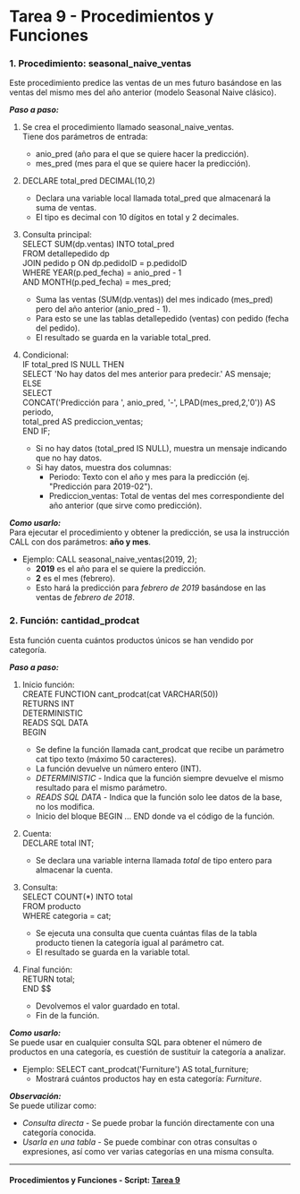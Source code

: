 # Tarea 9 - Procedimientos y Funciones

### **1. Procedimiento: seasonal_naive_ventas**
Este procedimiento predice las ventas de un mes futuro basándose en las ventas del mismo mes del año anterior (modelo Seasonal Naive clásico).

**_Paso a paso:_** 
1. Se crea el procedimiento llamado seasonal_naive_ventas.  
    Tiene dos parámetros de entrada:  
    - anio_pred (año para el que se quiere hacer la predicción).
    - mes_pred (mes para el que se quiere hacer la predicción).

2. DECLARE total_pred DECIMAL(10,2)  
    - Declara una variable local llamada total_pred que almacenará la suma de ventas.  
    - El tipo es decimal con 10 dígitos en total y 2 decimales.
3. Consulta principal:  
    SELECT SUM(dp.ventas) INTO total_pred  
    FROM detallepedido dp  
    JOIN pedido p ON dp.pedidoID = p.pedidoID  
    WHERE YEAR(p.ped_fecha) = anio_pred - 1  
    AND MONTH(p.ped_fecha) = mes_pred;
    - Suma las ventas (SUM(dp.ventas)) del mes indicado (mes_pred) pero del año anterior (anio_pred - 1).
    - Para esto se une las tablas detallepedido (ventas) con pedido (fecha del pedido).
    - El resultado se guarda en la variable total_pred.
4. Condicional:  
    IF total_pred IS NULL THEN  
    SELECT 'No hay datos del mes anterior para predecir.' AS mensaje;  
    ELSE  
    SELECT  
        CONCAT('Predicción para ', anio_pred, '-', LPAD(mes_pred,2,'0')) AS periodo,  
        total_pred AS prediccion_ventas;  
    END IF;  
    - Si no hay datos (total_pred IS NULL), muestra un mensaje indicando que no hay datos.
    - Si hay datos, muestra dos columnas:
        - Periodo: Texto con el año y mes para la predicción (ej. "Predicción para 2019-02").
        - Prediccion_ventas: Total de ventas del mes correspondiente del año anterior (que sirve como predicción).  

**_Como usarlo:_**  
Para ejecutar el procedimiento y obtener la predicción, se usa la instrucción CALL con dos parámetros: **año y mes**. 
- Ejemplo: CALL seasonal_naive_ventas(2019, 2);
    - **2019** es el año para el se quiere la predicción.
    - **2** es el mes (febrero).
    - Esto hará la predicción para _febrero de 2019_ basándose en las ventas de _febrero de 2018_.

### **2. Función: cantidad_prodcat**
Esta función cuenta cuántos productos únicos se han vendido por categoría.

**_Paso a paso:_** 

1.  Inicio función:  
    CREATE FUNCTION cant_prodcat(cat VARCHAR(50))  
    RETURNS INT  
    DETERMINISTIC  
    READS SQL DATA  
    BEGIN  
    - Se define la función llamada cant_prodcat que recibe un parámetro cat tipo texto (máximo 50 caracteres).
    - La función devuelve un número entero (INT).
    - _DETERMINISTIC_ - Indica que la función siempre devuelve el mismo resultado para el mismo parámetro.
    - _READS SQL DATA_ - Indica que la función solo lee datos de la base, no los modifica.
    - Inicio del bloque BEGIN ... END donde va el código de la función.

2. Cuenta:  
    DECLARE total INT;
    - Se declara una variable interna llamada _total_ de tipo entero para almacenar la cuenta.

3. Consulta:  
    SELECT COUNT(*) INTO total  
    FROM producto  
    WHERE categoria = cat;  
    - Se ejecuta una consulta que cuenta cuántas filas de la tabla producto tienen la categoría igual al parámetro cat.
    - El resultado se guarda en la variable total.

4. Final función:  
    RETURN total;  
    END $$  
    - Devolvemos el valor guardado en total.
    - Fin de la función.  

**_Como usarlo:_**  
Se puede usar en cualquier consulta SQL para obtener el número de productos en una categoría, es cuestión de sustituir la categoría a analizar.  
- Ejemplo: SELECT cant_prodcat('Furniture') AS total_furniture;
    - Mostrará cuántos productos hay en esta categoría: _Furniture_.  

**_Observación:_**  
Se puede utilizar como:
- _Consulta directa_ - Se puede probar la función directamente con una categoría conocida.  
- _Usarla en una tabla_ - Se puede combinar con otras consultas o expresiones, así como ver varias categorías en una misma consulta.

---
#### Procedimientos y Funciones - Script: [Tarea 9](PrYFun.sql)
